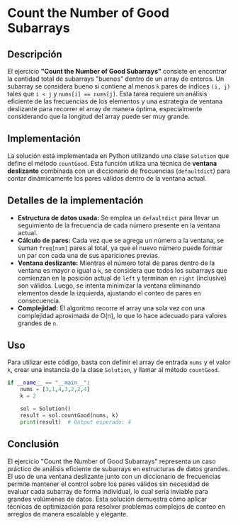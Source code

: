 # Count the Number of Good Subarrays

## Descripción

El ejercicio **"Count the Number of Good Subarrays"** consiste en encontrar la cantidad total de subarrays "buenos" dentro de un array de enteros. Un subarray se considera bueno si contiene al menos `k` pares de índices `(i, j)` tales que `i < j` y `nums[i] == nums[j]`. Esta tarea requiere un análisis eficiente de las frecuencias de los elementos y una estrategia de ventana deslizante para recorrer el array de manera óptima, especialmente considerando que la longitud del array puede ser muy grande.

## Implementación

La solución está implementada en Python utilizando una clase `Solution` que define el método `countGood`. Esta función utiliza una técnica de **ventana deslizante** combinada con un diccionario de frecuencias (`defaultdict`) para contar dinámicamente los pares válidos dentro de la ventana actual.

## Detalles de la implementación

- **Estructura de datos usada:** Se emplea un `defaultdict` para llevar un seguimiento de la frecuencia de cada número presente en la ventana actual.
- **Cálculo de pares:** Cada vez que se agrega un número a la ventana, se suman `freq[num]` pares al total, ya que el nuevo número puede formar un par con cada una de sus apariciones previas.
- **Ventana deslizante:** Mientras el número total de pares dentro de la ventana es mayor o igual a `k`, se considera que todos los subarrays que comienzan en la posición actual de `left` y terminan en `right` (inclusive) son válidos. Luego, se intenta minimizar la ventana eliminando elementos desde la izquierda, ajustando el conteo de pares en consecuencia.
- **Complejidad:** El algoritmo recorre el array una sola vez con una complejidad aproximada de O(n), lo que lo hace adecuado para valores grandes de `n`.

## Uso

Para utilizar este código, basta con definir el array de entrada `nums` y el valor `k`, crear una instancia de la clase `Solution`, y llamar al método `countGood`.

```python
if __name__ == "__main__":
    nums = [3,1,4,3,2,2,4]
    k = 2

    sol = Solution()
    result = sol.countGood(nums, k)
    print(result)  # Output esperado: 4
```

## Conclusión

El ejercicio "Count the Number of Good Subarrays" representa un caso práctico de análisis eficiente de subarrays en estructuras de datos grandes. El uso de una ventana deslizante junto con un diccionario de frecuencias permite mantener el control sobre los pares válidos sin necesidad de evaluar cada subarray de forma individual, lo cual sería inviable para grandes volúmenes de datos. Esta solución demuestra cómo aplicar técnicas de optimización para resolver problemas complejos de conteo en arreglos de manera escalable y elegante.
